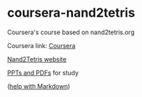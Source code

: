 # coursera-nand2tetris
Coursera's course based on nand2tetris.org

Coursera link: [Coursera](https://www.coursera.org/learn/build-a-computer/home/welcome)

[Nand2Tetris website](http://nand2tetris.org)

[PPTs and PDFs](http://www1.idc.ac.il/tecs/plan.html) for study

([help with Markdown](https://guides.github.com/features/mastering-markdown/))
